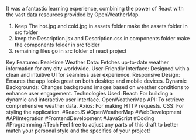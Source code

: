 It was a fantastic learning experience, combining the power of React with the vast data resources provided by OpenWeatherMap.

1. Keep The hot.jpg and cold.jpg in assets folder make the assets folder in src folder
2. keep the Description.jsx and Description.css in components folder make the components folder in src folder
3. remaining files go in src folder of react project


Key Features:
Real-time Weather Data: Fetches up-to-date weather information for any city worldwide.
User-Friendly Interface: Designed with a clean and intuitive UI for seamless user experience.
Responsive Design: Ensures the app looks great on both desktop and mobile devices.
Dynamic Backgrounds: Changes background images based on weather conditions to enhance user engagement.
Technologies Used:
React: For building a dynamic and interactive user interface.
OpenWeatherMap API: To retrieve comprehensive weather data.
Axios: For making HTTP requests.
CSS: For styling the application.
#ReactJS #OpenWeatherMap #WebDevelopment #APIIntegration #FrontendDevelopment #JavaScript #Coding #Programming #Tech
Feel free to adjust any parts of this draft to better match your personal style and the specifics of your project!
